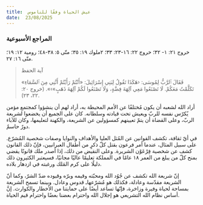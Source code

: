 ```yaml
---
title:  عيش الحياة وفقًا للناموس
date:  23/08/2025
---
```


### المراجع الأسبوعية
خروج ٢١: ١- ٣٢؛ خروج ٢٢: ١٦-٢٣: ٣٣؛  ٢ملوك ١٩: ٣٥؛ متّى ٥: ٣٨-٤٨؛ رومية ١٢: ١٩؛ متّى ١٦: ٢٧.

> <p>آية الحفظ</p>
> «فَقَالَ ٱلرَّبُّ لِمُوسَى: ‹هَكَذَا تَقُولُ لِبَنِي إِسْرَائِيلَ: «أَنْتُمْ رَأَيْتُمْ أَنَّنِي مِنَ ٱلسَّمَاءِ تَكَلَّمْتُ مَعَكُمْ. لَا تَصْنَعُوا مَعِي آلِهَةَ فِضَّةٍ، وَلَا تَصْنَعُوا لَكُمْ آلِهَةَ ذَهَبٍ»›». (خروج ٢٠: ٢٢، ٢٣).

أراد الله لشعبه أن يكون مُختلفًا عن الأمم المحيطة به، أراد لهم أن ينشؤوا كمجتمع مؤمن يُكرّس نفسه للربّ ويعيش تحت قيادته وسلطانه. كان على الجميع أن يخضعوا لشريعة الربّ، وعلى القضاة أن يتمّ تعيينهم كمسؤولين عن الشريعة، والكهنة لتعليمها، وكان للآباء دورٌ حاسمٌ.

في أيّ ثقافة، تكشف القوانين عن المُثل العليا والأهداف والنوايا وصفات شخصية المُشرّع. على سبيل المثال، عندما أمر فرعون بقتل كلّ ذكرٍ من أطفال العبرانيين، فإنّ ذلك القانون كشف عن شخصية فِرْعَوْن الشريرة. وعلى النقيض من ذلك، إذا أصدر ملك قانونًا يقضي بمنح كلّ من يبلغ من العمر ١٨ عامًا في المملكة تعليمًا عاليًا مجانيًا، فسيعتبر الكثيرون ذلك دليلًا على كرم المَلك ورغبته في ازدهار بلاده.

إنّ شريعة الله تكشف عن جُوُد الله ومحبّته وقيمه وبرّه وقيوده ضدّ الشرّ، وكما أنّ الشريعة مقدّسة وعادلة، فكذلك هو مُشرّعهاـ قدوس وعادل. وبينما تسمح الشريعة بمساحة لحياة وفيرة وزاخرة، فإنّها تساعد أيضًا على حمايتنا من الأخطار والكوارث. إنَّ أساس نظام الله التشريعي هو إجلال الله واحترام بعضنا بعضًا واحترام قيم الحياة.